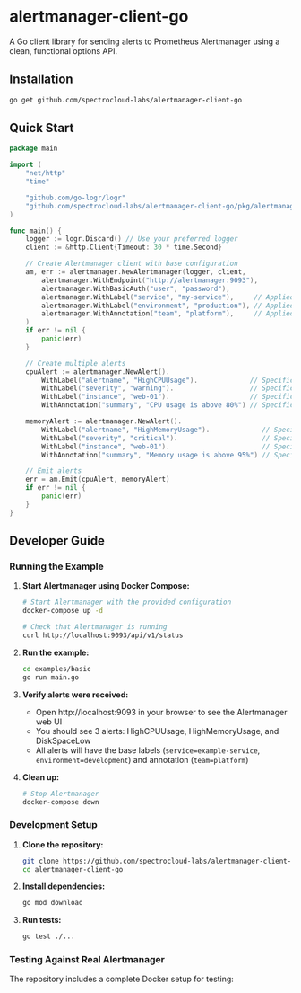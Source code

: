 # alertmanager-client-go

A Go client library for sending alerts to Prometheus Alertmanager using a clean, functional options API.

## Installation

```bash
go get github.com/spectrocloud-labs/alertmanager-client-go
```

## Quick Start

```go
package main

import (
    "net/http"
    "time"

    "github.com/go-logr/logr"
    "github.com/spectrocloud-labs/alertmanager-client-go/pkg/alertmanager"
)

func main() {
    logger := logr.Discard() // Use your preferred logger
    client := &http.Client{Timeout: 30 * time.Second}

    // Create Alertmanager client with base configuration
    am, err := alertmanager.NewAlertmanager(logger, client,
        alertmanager.WithEndpoint("http://alertmanager:9093"),
        alertmanager.WithBasicAuth("user", "password"),
        alertmanager.WithLabel("service", "my-service"),     // Applied to all alerts
        alertmanager.WithLabel("environment", "production"), // Applied to all alerts
        alertmanager.WithAnnotation("team", "platform"),     // Applied to all alerts
    )
    if err != nil {
        panic(err)
    }

    // Create multiple alerts
    cpuAlert := alertmanager.NewAlert().
        WithLabel("alertname", "HighCPUUsage").             // Specific to this alert
        WithLabel("severity", "warning").                   // Specific to this alert
        WithLabel("instance", "web-01").                    // Specific to this alert
        WithAnnotation("summary", "CPU usage is above 80%") // Specific to this alert

    memoryAlert := alertmanager.NewAlert().
        WithLabel("alertname", "HighMemoryUsage").             // Specific to this alert
        WithLabel("severity", "critical").                     // Specific to this alert
        WithLabel("instance", "web-01").                       // Specific to this alert
        WithAnnotation("summary", "Memory usage is above 95%") // Specific to this alert

    // Emit alerts
    err = am.Emit(cpuAlert, memoryAlert)
    if err != nil {
        panic(err)
    }
}
```

## Developer Guide

### Running the Example

1. **Start Alertmanager using Docker Compose:**
   ```bash
   # Start Alertmanager with the provided configuration
   docker-compose up -d

   # Check that Alertmanager is running
   curl http://localhost:9093/api/v1/status
   ```

2. **Run the example:**
   ```bash
   cd examples/basic
   go run main.go
   ```

3. **Verify alerts were received:**
   - Open http://localhost:9093 in your browser to see the Alertmanager web UI
   - You should see 3 alerts: HighCPUUsage, HighMemoryUsage, and DiskSpaceLow
   - All alerts will have the base labels (`service=example-service`, `environment=development`) and annotation (`team=platform`)

4. **Clean up:**
   ```bash
   # Stop Alertmanager
   docker-compose down
   ```

### Development Setup

1. **Clone the repository:**
   ```bash
   git clone https://github.com/spectrocloud-labs/alertmanager-client-go.git
   cd alertmanager-client-go
   ```

2. **Install dependencies:**
   ```bash
   go mod download
   ```

3. **Run tests:**
   ```bash
   go test ./...
   ```

### Testing Against Real Alertmanager

The repository includes a complete Docker setup for testing:

